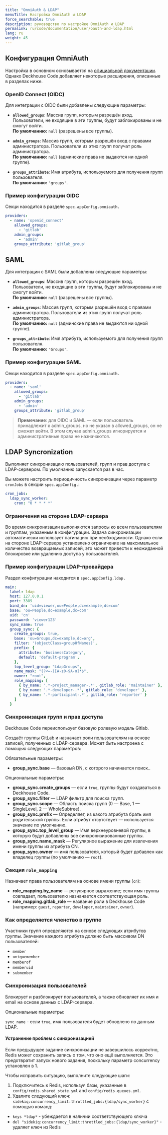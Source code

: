 ```yaml
---
title: "OmniAuth & LDAP"
menuTitle: Настройка OmniAuth и LDAP
force_searchable: true
description: руководство по настройке OmniAuth и LDAP
permalink: ru/code/documentation/user/oauth-and-ldap.html
lang: ru
weight: 45
---
```



## Конфигурация OmniAuth

Настройка в основном основывается на [официальной документации](https://docs.gitlab.com/integration/omniauth/). Однако Deckhouse Code добавляет некоторые расширения, описанные в разделах ниже.

### OpenID Connect (OIDC)

Для интеграции с OIDC были добавлены следующие параметры:

- **`allowed_groups`**: Массив групп, которым разрешён вход. Пользователи, не входящие в эти группы, будут заблокированы и не смогут войти.  
  **По умолчанию:** `null` (разрешены все группы).

- **`admin_groups`**: Массив групп, которым разрешён вход с правами администратора. Пользователи из этих групп получат роль администратора.  
  **По умолчанию:** `null` (админские права не выдаются ни одной группе).

- **`groups_attribute`**: Имя атрибута, используемого для получения групп пользователя.  
  **По умолчанию:** `'groups'`.

### Пример конфигурации OIDC

Секци находится в разделе `spec.appConfig.omniauth.`

```yaml
providers:
  - name: 'openid_connect'
    allowed_groups:
      - 'gitlab'
    admin_groups:
      - 'admin'
    groups_attribute: 'gitlab_group'
```

## SAML

Для интеграции с SAML были добавлены следующие параметры:

- **`allowed_groups`**: Массив групп, которым разрешён вход. Пользователи, не входящие в эти группы, будут заблокированы и не смогут войти.  
  **По умолчанию:** `null` (разрешены все группы).

- **`admin_groups`**: Массив групп, которым разрешён вход с правами администратора. Пользователи из этих групп получат роль администратора.  
  **По умолчанию:** `null` (админские права не выдаются ни одной группе).

- **`groups_attribute`**: Имя атрибута, используемого для получения групп пользователя.  
  **По умолчанию:** `'Groups'`.

### Пример конфигурации SAML

Секци находится в разделе `spec.appConfig.omniauth.`

```yaml
providers:
  - name: 'saml'
    allowed_groups:
      - 'gitlab'
    admin_groups:
      - 'admin'
    groups_attribute: 'gitlab_group'
```

> **Примечание**: для OIDC и SAML — если пользователь принадлежит к admin_groups, но не указан в allowed_groups, он не сможет войти. В этом случае admin_groups игнорируется и административные права не назначаются.

## LDAP Syncronization

Выполняет синхронизацию пользователей, групп и прав доступа с LDAP-сервером. По умолчанию запускается раз в час.

Вы можете настроить периодичность синхронизации через параметр `cronJobs` в секции `spec.appConfig.`:

```yaml
cron_jobs:
  ldap_sync_worker:
    cron: "0 * * * *"
```

### Ограничения на стороне LDAP-сервера

Во время синхронизации выполняются запросы ко всем пользователям и группам, указанным в конфигурации.
Задача синхронизации автоматически использует пагинацию при необходимости.
Однако если на стороне LDAP-сервера установлено ограничение на максимальное количество возвращаемых записей, это может привести к неожиданной блокировке или удалению доступа у пользователей.

### Пример конфигурации LDAP-провайдера

Раздел конфигурации находится в `spec.appConfig.ldap.`

```yaml
main:
  label: ldap
  host: 127.0.0.1
  port: 3389
  bind_dn: 'uid=viewer,ou=People,dc=example,dc=com'
  base: 'ou=People,dc=example,dc=com'
  uid: 'cn'
  password: 'viewer123'
  sync_name: true
  group_sync: {
    create_groups: true,
    base: 'ou=Groups,dc=example,dc=org',
    filter: '(objectClass=groupOfNames)',
    prefix: {
      attribute: 'businessCategory',
      default: 'default-program',
    },
    top_level_group: "LdapGroups",
    name_mask: "(?<=-)[A-z0-9А-я]*$",
    owner: "root",
    role_mapping: [
      { by_name: '.*-project_manager-.*', gitlab_role: 'maintainer' },
      { by_name: '.*-developer-.*', gitlab_role: 'developer' },
      { by_name: '.*-participant-.*', gitlab_role: 'reporter' }
    ]
  }
```

### Синхронизация групп и прав доступа

Deckhouse Code переиспользует базовую ролевую модель Gitlab.

Создаёт группы GitLab и назначает роли пользователям на основе записей, полученных с LDAP-сервера.
Может быть настроена с помощью следующих параметров:

Обязательные параметры:

- **group_sync.base** — базовый DN, с которого начинается поиск..

Опциональные параметры:

- **group_sync.create_groups** —  если `true`, группы будут создаваться в Deckhouse Code.
- **group_sync.filter** — LDAP фильтр для поиска групп.
- **group_sync.scope** — Область поиска групп (0 — Base, 1 — SingleLevel, 2 — WholeSubtree).
- **group_sync.prefix** — Определяет, из какого атрибута брать имя родительской группы. Если атрибут отсутствует — используется значение по умолчанию.
- **group_sync.top_level_group** — Имя верхнеуровневой группы, в которую будут добавлены все синхронизированные группы.
- **group_sync.name_mask** —  Регулярное выражение для извлечения имени группы из атрибута CN.
- **group_sync.owner** — имя пользователя, который будет добавлен как владелец группы (по умолчанию — `root`).

### Секция `role_mapping`

Назначает права пользователям на основе имени группы (`cn`):

- **role_mapping.by_name** — регулярное выражение; если имя группы совпадает, пользователю назначается соответствующая роль.
- **role_mapping.gitlab_role** — название роли в Deckhouse Code (например: `guest`, `reporter`, `developer`, `maintainer`, `owner`).

### Как определяется членство в группе

Участники групп определяются на основе следующих атрибутов группы. Значение каждого атрибута должно быть массивом DN пользователей:

- `member`
- `uniquemember`
- `memberof`
- `memberuid`
- `submember`

### Синхронизация пользователей

Блокирует и разблокирует пользователей, а также обновляет их имя и email на основе данных с LDAP-сервера.

Опциональные параметры:

`sync_name` - если `true`, имя пользователя будет обновлено по данным LDAP.

#### Устранение проблем с синхронизацией

Если предыдущее задание синхронизации не завершилось корректно, Redis может сохранить запись о том, что оно ещё выполняется.
Это предотвратит запуск нового задания, поскольку параметр concurrency установлен в 1.

Чтобы исправить ситуацию, выполните следующие шаги:

1. Подключитесь к Redis, используя базы, указанные в `config/redis.shared_state.yml` and `config/redis.queues.yml`.
2. Удалите следующий ключ:  `sidekiq:concurrency_limit:throttled_jobs:{ldap/sync_worker}` с помощью команд:
- `keys *ldap*` - убеждается в наличии соответствующего ключа
- `del "sidekiq:concurrency_limit:throttled_jobs:{ldap/sync_worker}"` - удаляет ключ из Redis
